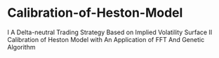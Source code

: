 # Calibration-of-Heston-Model

I A Delta-neutral Trading Strategy Based on Implied Volatility Surface
II Calibration of Heston Model with An Application of FFT And Genetic
Algorithm
